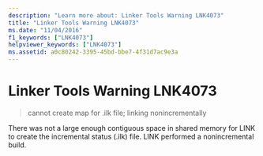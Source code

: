 ```yaml
---
description: "Learn more about: Linker Tools Warning LNK4073"
title: "Linker Tools Warning LNK4073"
ms.date: "11/04/2016"
f1_keywords: ["LNK4073"]
helpviewer_keywords: ["LNK4073"]
ms.assetid: a0c80242-3395-45bd-bbe7-4f31d7ac9e3a
---
```

# Linker Tools Warning LNK4073

> cannot create map for .ilk file; linking nonincrementally

There was not a large enough contiguous space in shared memory for LINK to create the incremental status (.ilk) file. LINK performed a nonincremental build.
